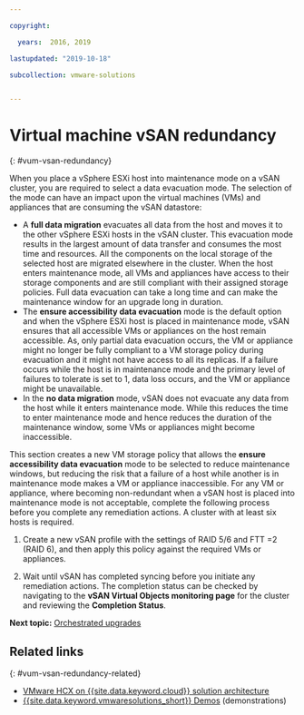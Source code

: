 ```yaml
---

copyright:

  years:  2016, 2019

lastupdated: "2019-10-18"

subcollection: vmware-solutions


---
```


# Virtual machine vSAN redundancy
{: #vum-vsan-redundancy}

When you place a vSphere ESXi host into maintenance mode on a vSAN cluster, you are required to select a data evacuation mode. The selection of the mode can have an impact upon the virtual machines (VMs) and appliances that are consuming the vSAN datastore:
* A **full data migration** evacuates all data from the host and moves it to the other vSphere ESXi hosts in the vSAN cluster. This evacuation mode results in the largest amount of data transfer and consumes the most time and resources. All the components on the local storage of the selected host are migrated elsewhere in the cluster. When the host enters maintenance mode, all VMs and appliances have access to their storage components and are still compliant with their assigned storage policies. Full data evacuation can take a long time and can make the maintenance window for an upgrade long in duration.
* The **ensure accessibility data evacuation** mode is the default option and when the vSphere ESXi host is placed in maintenance mode, vSAN ensures that all accessible VMs or appliances on the host remain accessible. As, only partial data evacuation occurs, the VM or appliance might no longer be fully compliant to a VM storage policy during evacuation and it might not have access to all its replicas. If a failure occurs while the host is in maintenance mode and the primary level of failures to tolerate is set to 1, data loss occurs, and the VM or appliance might be unavailable.
* In the **no data migration** mode, vSAN does not evacuate any data from the host while it enters maintenance mode. While this reduces the time to enter maintenance mode and hence reduces the duration of the maintenance window, some VMs or appliances might become inaccessible.

This section creates a new VM storage policy that allows the **ensure accessibility data evacuation** mode to be selected to reduce maintenance windows, but reducing the risk that a failure of a host while another is in maintenance mode makes a VM or appliance inaccessible. For any VM or appliance, where becoming non-redundant when a vSAN host is placed into maintenance mode is not acceptable, complete the following process before you complete any remediation actions. A cluster with at least six hosts is required.

1. Create a new vSAN profile with the settings of RAID 5/6 and FTT =2 (RAID 6), and then apply this policy against the required VMs or appliances.

2. Wait until vSAN has completed syncing before you initiate any remediation actions. The completion status can be checked by navigating to the **vSAN Virtual Objects monitoring page** for the cluster and reviewing the **Completion Status**.

**Next topic:** [Orchestrated upgrades](/docs/services/vmwaresolutions?topic=vmware-solutions-vum-orchestr-updates)

## Related links
{: #vum-vsan-redundancy-related}

* [VMware HCX on {{site.data.keyword.cloud}} solution architecture](/docs/services/vmwaresolutions/services?topic=vmware-solutions-hcx-archi-intro#hcx-archi-intro)
* [{{site.data.keyword.vmwaresolutions_short}} Demos](https://www.ibm.com/demos/collection/IBM-Cloud-for-VMware-Solutions/) (demonstrations)
